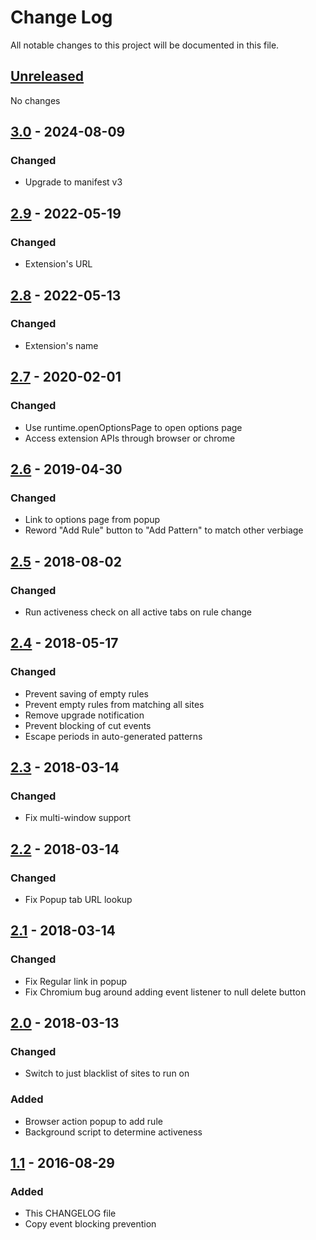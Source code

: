 # Change Log

All notable changes to this project will be documented in this file.

## [Unreleased]
No changes

## [3.0] - 2024-08-09
### Changed
- Upgrade to manifest v3

## [2.9] - 2022-05-19
### Changed
- Extension's URL

## [2.8] - 2022-05-13
### Changed
- Extension's name

## [2.7] - 2020-02-01
### Changed
- Use runtime.openOptionsPage to open options page
- Access extension APIs through browser or chrome

## [2.6] - 2019-04-30
### Changed
- Link to options page from popup
- Reword "Add Rule" button to "Add Pattern" to match other verbiage

## [2.5] - 2018-08-02
### Changed
- Run activeness check on all active tabs on rule change

## [2.4] - 2018-05-17
### Changed
- Prevent saving of empty rules
- Prevent empty rules from matching all sites
- Remove upgrade notification
- Prevent blocking of cut events
- Escape periods in auto-generated patterns

## [2.3] - 2018-03-14
### Changed
- Fix multi-window support

## [2.2] - 2018-03-14
### Changed
- Fix Popup tab URL lookup

## [2.1] - 2018-03-14
### Changed
- Fix Regular link in popup
- Fix Chromium bug around adding event listener to null delete button

## [2.0] - 2018-03-13
### Changed
- Switch to just blacklist of sites to run on

### Added
- Browser action popup to add rule
- Background script to determine activeness

## [1.1] - 2016-08-29
### Added
- This CHANGELOG file
- Copy event blocking prevention

[Unreleased]: https://github.com/jswanner/DontF-WithPaste/compare/v3.0...HEAD
[3.0]: https://github.com/jswanner/DontF-WithPaste/compare/v2.9...v3.0
[2.9]: https://github.com/jswanner/DontF-WithPaste/compare/v2.8...v2.9
[2.8]: https://github.com/jswanner/DontF-WithPaste/compare/v2.7...v2.8
[2.7]: https://github.com/jswanner/DontF-WithPaste/compare/v2.6...v2.7
[2.6]: https://github.com/jswanner/DontF-WithPaste/compare/v2.5...v2.6
[2.5]: https://github.com/jswanner/DontF-WithPaste/compare/v2.4...v2.5
[2.4]: https://github.com/jswanner/DontF-WithPaste/compare/v2.3...v2.4
[2.3]: https://github.com/jswanner/DontF-WithPaste/compare/v2.2...v2.3
[2.2]: https://github.com/jswanner/DontF-WithPaste/compare/v2.1...v2.2
[2.1]: https://github.com/jswanner/DontF-WithPaste/compare/v2.0...v2.1
[2.0]: https://github.com/jswanner/DontF-WithPaste/compare/v1.1...v2.0
[1.1]: https://github.com/jswanner/DontF-WithPaste/compare/v1.0...v1.1

